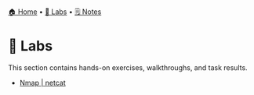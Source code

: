 [🏠 Home](../README.md) • [🧪 Labs](../labs/README.md) • [🗒️ Notes](../notes/README.md)

# 🧪 Labs
This section contains hands-on exercises, walkthroughs, and task results.

- [Nmap | netcat](nmap-netcat.md)
